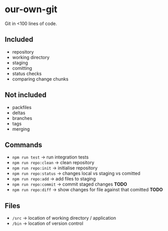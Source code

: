 # our-own-git

Git in <100 lines of code.

## Included

- repository
- working directory
- staging
- comitting
- status checks
- comparing change chunks

## Not included

- packfiles
- deltas
- branches
- tags
- merging

## Commands

- `npm run test` -> run integration tests
- `npm run repo:clean` -> clean repository
- `npm run repo:init` -> initialise repository
- `npm run repo:status` -> changes local vs staging vs comitted
- `npm run repo:add` -> add files to staging
- `npm run repo:commit` -> commit staged changes **TODO**
- `npm run repo:diff` -> show changes for file against that comitted **TODO**

## Files

- `/src` -> location of working directory / application
- `/bin` -> location of version control

